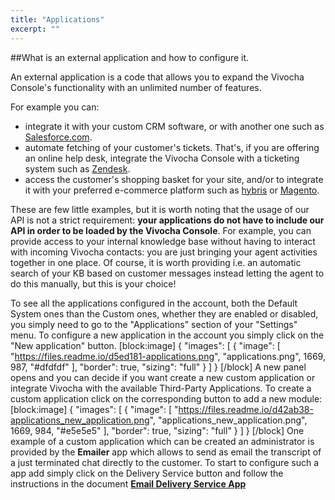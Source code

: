 ```yaml
---
title: "Applications"
excerpt: ""
---
```

##What is an external application and how to configure it.

An external application is a code that allows you to expand the Vivocha Console's functionality with an unlimited number of features.

For example you can:
* integrate it with your custom CRM software, or with another one such as [Salesforce.com](http://www.salesforce.com).
* automate fetching of your customer's tickets. That's, if you are offering an online help desk, integrate the Vivocha Console with a ticketing system such as [Zendesk](http://www.zendesk.com).
* access the customer's shopping basket for your site, and/or to integrate it with your preferred e-commerce platform such as [hybris](http://www.hybris.com) or [Magento](http://www.magento.com).

These are few little examples, but it is worth noting that the usage of our API is not a strict requirement: **your applications do not have to include our API in order to be loaded by the Vivocha Console**. For example, you can provide access to your internal knowledge base without having to interact with incoming Vivocha contacts: you are just bringing your agent activities together in one place. Of course, it is worth providing i.e. an automatic search of your KB based on customer messages instead letting the agent to do this manually, but this is your choice!

To see all the applications configured in the account, both the Default System ones than the Custom ones,  whether they are enabled or disabled, you simply need to go to the "Applications" section of your "Settings" menu. To configure a new application in the account you simply click on the "New application" button.
[block:image]
{
  "images": [
    {
      "image": [
        "https://files.readme.io/d5ed181-applications.png",
        "applications.png",
        1669,
        987,
        "#dfdfdf"
      ],
      "border": true,
      "sizing": "full"
    }
  ]
}
[/block]
A new panel opens and you can decide if you want create a new custom application or integrate Vivocha with the available Third-Party Applications. To create a custom application click on the corresponding button to add a new module:
[block:image]
{
  "images": [
    {
      "image": [
        "https://files.readme.io/d42ab38-applications_new_application.png",
        "applications_new_application.png",
        1669,
        984,
        "#e5e5e5"
      ],
      "border": true,
      "sizing": "full"
    }
  ]
}
[/block]
One example of a custom application which can be created an administrator is provided by the **Emailer** app which allows to send as email the transcript of a just terminated chat directly to the customer. To start to configure such a app add simply click on the Delivery Service button and follow the instructions in the document **[Email Delivery Service App](doc:emailer)**
